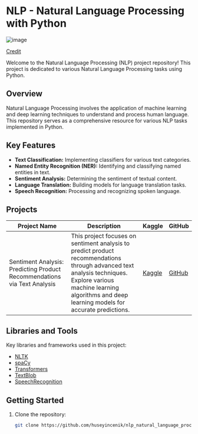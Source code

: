 # NLP - Natural Language Processing with Python

![image](https://github.com/huseyincenik/nlp_natural_language_processing/assets/127469334/8ddb6700-e38b-4de9-a272-8cf6c8c4e4b8)

[Credit](https://www.google.com/url?sa=i&url=https%3A%2F%2Famazinum.com%2Finsights%2Fwhat-is-nlp-and-how-it-is-implemented-in-our-lives%2F&psig=AOvVaw2FXM9w7OuamLSzuE_O2kzy&ust=1702465524295000&source=images&cd=vfe&opi=89978449&ved=0CBIQjRxqFwoTCIDL57jgiYMDFQAAAAAdAAAAABAD)

Welcome to the Natural Language Processing (NLP) project repository! This project is dedicated to various Natural Language Processing tasks using Python.

## Overview
Natural Language Processing involves the application of machine learning and deep learning techniques to understand and process human language. This repository serves as a comprehensive resource for various NLP tasks implemented in Python.

## Key Features
- **Text Classification:** Implementing classifiers for various text categories.
- **Named Entity Recognition (NER):** Identifying and classifying named entities in text.
- **Sentiment Analysis:** Determining the sentiment of textual content.
- **Language Translation:** Building models for language translation tasks.
- **Speech Recognition:** Processing and recognizing spoken language.
## Projects
| Project Name                                               | Description                                                                                           | Kaggle | GitHub |
|-----------------------------------------------------------|-------------------------------------------------------------------------------------------------------|--------|--------|
| Sentiment Analysis: Predicting Product Recommendations via Text Analysis | This project focuses on sentiment analysis to predict product recommendations through advanced text analysis techniques. Explore various machine learning algorithms and deep learning models for accurate predictions. | [Kaggle](https://www.kaggle.com/huseyincenik/sentiment-analysis-predicting-product-recommends) | [GitHub](https://github.com/huseyincenik/nlp_natural_language_processing/tree/main/sentiment_analysis_predicting_product_recommendations_via_text_analysis) |


## Libraries and Tools
Key libraries and frameworks used in this project:
- [NLTK](https://www.nltk.org/)
- [spaCy](https://spacy.io/)
- [Transformers](https://huggingface.co/transformers/)
- [TextBlob](https://textblob.readthedocs.io/)
- [SpeechRecognition](https://pypi.org/project/SpeechRecognition/)

## Getting Started
1. Clone the repository:
   ```bash
   git clone https://github.com/huseyincenik/nlp_natural_language_processing.git
